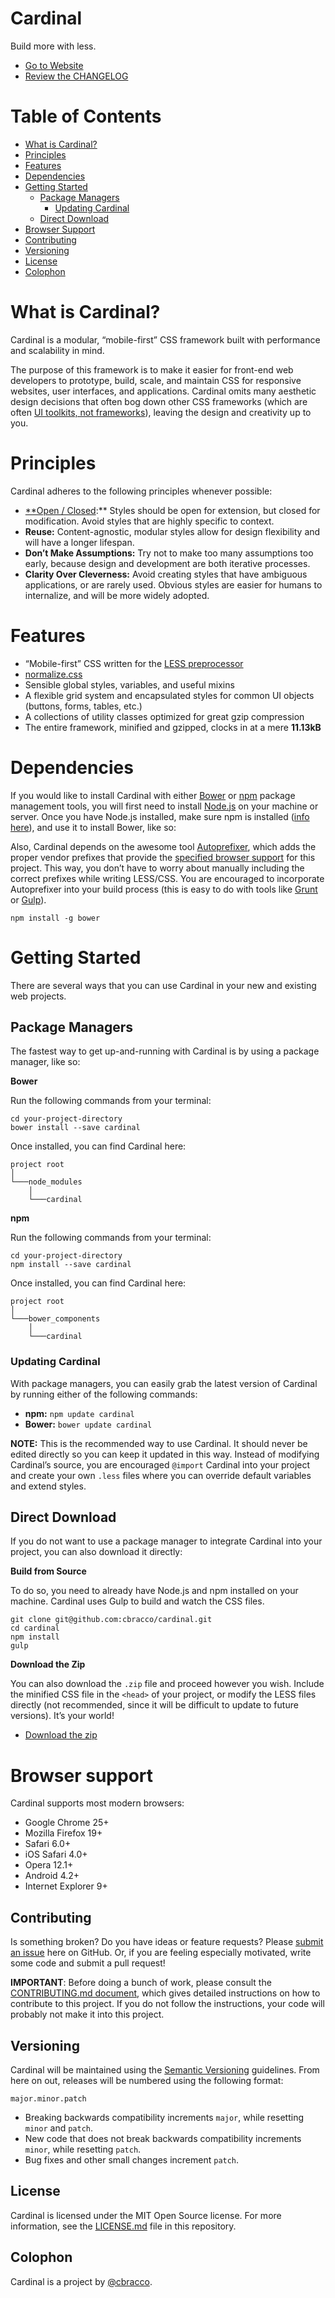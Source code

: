 # Cardinal

Build more with less.

- [Go to Website](http://cardinalcss.com)
- [Review the CHANGELOG](https://github.com/cbracco/cardinal/blob/master/CHANGELOG.md)

# Table of Contents

- [What is Cardinal?](#what-is-cardinal)
- [Principles](#principles)
- [Features](#features)
- [Dependencies](#dependencies)
- [Getting Started](#getting-started)
  - [Package Managers](#package-managers)
    - [Updating Cardinal](#updating-cardinal)
  - [Direct Download](#direct-download)
- [Browser Support](#browser-support)
- [Contributing](#contributing)
- [Versioning](#versioning)
- [License](#license)
- [Colophon](#colophon)

# What is Cardinal?

Cardinal is a modular, “mobile-first” CSS framework built with performance and scalability in mind.

The purpose of this framework is to make it easier for front-end web developers to prototype, build, scale, and maintain CSS for responsive websites, user interfaces, and applications. Cardinal omits many aesthetic design decisions that often bog down other CSS frameworks (which are often [UI toolkits, not frameworks](https://speakerdeck.com/csswizardry/what-is-a-css-framework-anyway)), leaving the design and creativity up to you.

# Principles

Cardinal adheres to the following principles whenever possible:

- [**Open / Closed](http://en.wikipedia.org/wiki/Open/closed_principle):** Styles should be open for extension, but closed for modification. Avoid styles that are highly specific to context.
- **Reuse:** Content-agnostic, modular styles allow for design flexibility and will have a longer lifespan.
- **Don’t Make Assumptions:** Try not to make too many assumptions too early, because design and development are both iterative processes.
- **Clarity Over Cleverness:** Avoid creating styles that have ambiguous applications, or are rarely used. Obvious styles are easier for humans to internalize, and will be more widely adopted.

# Features

- “Mobile-first” CSS written for the [LESS preprocessor](http://lesscss.org/)
- [normalize.css](https://github.com/necolas/normalize.css)
- Sensible global styles, variables, and useful mixins
- A flexible grid system and encapsulated styles for common UI objects (buttons, forms, tables, etc.)
- A collections of utility classes optimized for great gzip compression
- The entire framework, minified and gzipped, clocks in at a mere **11.13kB**

# Dependencies

If you would like to install Cardinal with either [Bower](http://bower.io/) or [npm](https://www.npmjs.com/) package management tools, you will first need to install [Node.js](http://nodejs.org/) on your machine or server. Once you have Node.js installed, make sure npm is installed ([info here](http://blog.npmjs.org/post/85484771375/how-to-install-npm)), and use it to install Bower, like so:

Also, Cardinal depends on the awesome tool [Autoprefixer](https://github.com/postcss/autoprefixer), which adds the proper vendor prefixes that provide the [specified browser support](#browser-support) for this project. This way, you don’t have to worry about manually including the correct prefixes while writing LESS/CSS. You are encouraged to incorporate Autoprefixer into your build process (this is easy to do with tools like [Grunt](http://gruntjs.com/) or [Gulp](http://gulpjs.com/)).

```
npm install -g bower
```

# Getting Started

There are several ways that you can use Cardinal in your new and existing web projects.

## Package Managers

The fastest way to get up-and-running with Cardinal is by using a package manager, like so:

**Bower**

Run the following commands from your terminal:

```
cd your-project-directory
bower install --save cardinal
```
Once installed, you can find Cardinal here:

```
project root
│
└───node_modules
    │
    └───cardinal
```

**npm**

Run the following commands from your terminal:

```
cd your-project-directory
npm install --save cardinal
```

Once installed, you can find Cardinal here:

```
project root
│
└───bower_components
    │
    └───cardinal
```

### Updating Cardinal

With package managers, you can easily grab the latest version of Cardinal by running either of the following commands:

- **npm:** `npm update cardinal`
- **Bower:** `bower update cardinal`

**NOTE:** This is the recommended way to use Cardinal. It should never be edited directly so you can keep it updated in this way. Instead of modifying Cardinal’s source, you are encouraged `@import` Cardinal into your project and create your own `.less` files where you can override default variables and extend styles.

## Direct Download

If you do not want to use a package manager to integrate Cardinal into your project, you can also download it directly:

**Build from Source**

To do so, you need to already have Node.js and npm installed on your machine. Cardinal uses Gulp to build and watch the CSS files.

```
git clone git@github.com:cbracco/cardinal.git
cd cardinal
npm install
gulp
```

**Download the Zip**

You can also download the `.zip` file and proceed however you wish. Include the minified CSS file in the `<head>` of your project, or modify the LESS files directly (not recommended, since it will be difficult to update to future versions). It’s your world!

- [Download the zip](https://github.com/cbracco/cardinal/archive/master.zip)

# Browser support

Cardinal supports most modern browsers:

* Google Chrome 25+
* Mozilla Firefox 19+
* Safari 6.0+
* iOS Safari 4.0+
* Opera 12.1+
* Android 4.2+
* Internet Explorer 9+

## Contributing

Is something broken? Do you have ideas or feature requests? Please [submit an issue](https://github.com/cbracco/cardinal/issues/new) here on GitHub. Or, if you are feeling especially motivated, write some code and submit a pull request!

**IMPORTANT**: Before doing a bunch of work, please consult the [CONTRIBUTING.md document](https://github.com/cbracco/cardinal/blob/master/CONTRIBUTING.md), which gives detailed instructions on how to contribute to this project. If you do not follow the instructions, your code will probably not make it into this project.

## Versioning

Cardinal will be maintained using the [Semantic Versioning](http://semver.org/) guidelines. From here on out, releases will be numbered using the following format:

`major.minor.patch`

* Breaking backwards compatibility increments `major`, while resetting `minor` and `patch`.
* New code that does not break backwards compatibility increments `minor`, while resetting `patch`.
* Bug fixes and other small changes increment `patch`.

## License

Cardinal is licensed under the MIT Open Source license. For more information, see the [LICENSE.md](https://github.com/cbracco/cardinal/blob/master/LICENSE.md) file in this repository.

## Colophon

Cardinal is a project by [@cbracco](http://twitter.com/cbracco).
